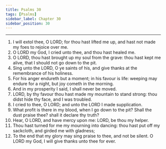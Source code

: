 ```yaml
---
title: Psalms 30
tags: [Psalms]
sidebar_label: Chapter 30
sidebar_position: 30
---
```


---
1. I will extol thee, O LORD; for thou hast lifted me up, and hast not made my foes to rejoice over me.
2. O LORD my God, I cried unto thee, and thou hast healed me.
3. O LORD, thou hast brought up my soul from the grave: thou hast kept me alive, that I should not go down to the pit.
4. Sing unto the LORD, O ye saints of his, and give thanks at the remembrance of his holiness.
5. For his anger endureth but a moment; in his favour is life: weeping may endure for a night, but joy cometh in the morning.
6. And in my prosperity I said, I shall never be moved.
7. LORD, by thy favour thou hast made my mountain to stand strong: thou didst hide thy face, and I was troubled.
8. I cried to thee, O LORD; and unto the LORD I made supplication.
9. What profit is there in my blood, when I go down to the pit? Shall the dust praise thee? shall it declare thy truth?
10. Hear, O LORD, and have mercy upon me: LORD, be thou my helper.
11. Thou hast turned for me my mourning into dancing: thou hast put off my sackcloth, and girded me with gladness;
12. To the end that my glory may sing praise to thee, and not be silent. O LORD my God, I will give thanks unto thee for ever.